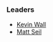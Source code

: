### Leaders

* [Kevin Wall](mailto:kevin.w.wall@owasp.org)
* [Matt Seil](mailto:matt.seil@owasp.org)
